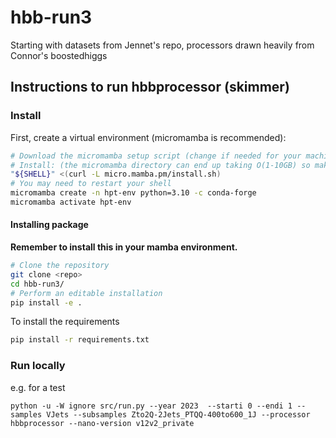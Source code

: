 # hbb-run3

Starting with datasets from Jennet's repo, processors drawn heavily from Connor's boostedhiggs

## Instructions to run hbbprocessor (skimmer)

### Install

First, create a virtual environment (micromamba is recommended):
```bash
# Download the micromamba setup script (change if needed for your machine https://mamba.readthedocs.io/en/latest/installation/micromamba-installation.html)
# Install: (the micromamba directory can end up taking O(1-10GB) so make sure the directory you're using allows that quota)
"${SHELL}" <(curl -L micro.mamba.pm/install.sh)
# You may need to restart your shell
micromamba create -n hpt-env python=3.10 -c conda-forge
micromamba activate hpt-env
```

#### Installing package
**Remember to install this in your mamba environment.**

```bash
# Clone the repository
git clone <repo>
cd hbb-run3/
# Perform an editable installation
pip install -e .
```

To install the requirements
```bash
pip install -r requirements.txt
```

### Run locally

e.g. for a test
```
python -u -W ignore src/run.py --year 2023  --starti 0 --endi 1 --samples VJets --subsamples Zto2Q-2Jets_PTQQ-400to600_1J --processor hbbprocessor --nano-version v12v2_private
```

